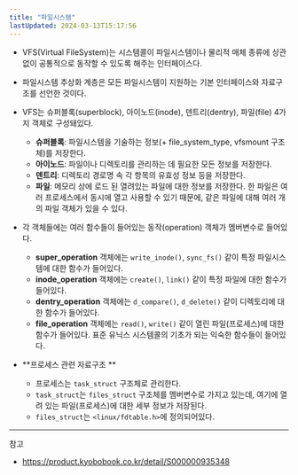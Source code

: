 ```yaml
---
title: "파일시스템"
lastUpdated: 2024-03-13T15:17:56
---
```


- VFS(Virtual FileSystem)는 시스템콜이 파일시스템이나 물리적 매체 종류에 상관없이 공통적으로 동작할 수 있도록 해주는 인터페이스다.
- 파일시스템 추상화 계층은 모든 파일시스템이 지원하는 기본 인터페이스와 자료구조를 선언한 것이다.
- VFS는 슈퍼블록(superblock), 아이노드(inode), 덴트리(dentry), 파일(file) 4가지 객체로 구성돼있다. 
  - **슈퍼블록**: 파일시스템을 기술하는 정보(+ file_system_type, vfsmount 구조체)를 저장한다.
  - **아이노드**: 파일이나 디렉토리를 관리하는 데 필요한 모든 정보를 저장한다.
  - **덴트리**: 디렉토리 경로명 속 각 항목의 유효성 정보 등을 저장한다.
  - **파일**: 메모리 상에 로드 된 열려있는 파일에 대한 정보를 저장한다. 한 파일은 여러 프로세스에서 동시에 열고 사용할 수 있기 때문에, 같은 파일에 대해 여러 개의 파일 객체가 있을 수 있다.
  

- 각 객체들에는 여러 함수들이 들어있는 동작(operation) 객체가 멤버변수로 들어있다. 
  - **super_operation** 객체에는 `write_inode()`, `sync_fs()` 같이 특정 파일시스템에 대한 함수가 들어있다.
  - **inode_operation** 객체에는 `create()`, `link()` 같이 특정 파일에 대한 함수가 들어있다.
  - **dentry_operation** 객체에는 `d_compare()`, `d_delete()` 같이 디렉토리에 대한 함수가 들어있다.
  - **file_operation** 객체에는 `read()`, `write()` 같이 열린 파일(프로세스)에 대한 함수가 들어있다. 표준 유닉스 시스템콜의 기초가 되는 익숙한 함수들이 들어있다.


- **프로세스 관련 자료구조 **
  - 프로세스는 `task_struct` 구조체로 관리한다.
  - `task_struct`는 `files_struct` 구조체를 멤버변수로 가지고 있는데, 여기에 열려 있는 파일(프로세스)에 대한 세부 정보가 저장된다.
  - `files_struct`는 `<linux/fdtable.h>`에 정의되어있다.


---
참고
- https://product.kyobobook.co.kr/detail/S000000935348